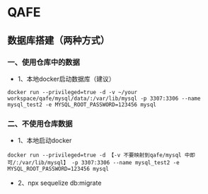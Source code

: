 # QAFE

## 数据库搭建（两种方式）

### 一、使用仓库中的数据

- 1、本地docker启动数据库（建议）

```docker run --privileged=true -d -v ~/your workspace/qafe/mysql/data/:/var/lib/mysql -p 3307:3306 --name mysql_test2 -e MYSQL_ROOT_PASSWORD=123456 mysql```

### 二、不使用仓库数据

- 1、本地启动docker

```docker run --privileged=true -d 【-v 不要映射到qafe/mysql 中即可/:/var/lib/mysql】 -p 3307:3306 --name mysql_test2 -e MYSQL_ROOT_PASSWORD=123456 mysql```

- 2、npx sequelize db:migrate